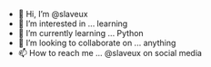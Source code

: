 - 👋 Hi, I’m @slaveux
- 👀 I’m interested in ... learning
- 🌱 I’m currently learning ... Python
- 💞️ I’m looking to collaborate on ... anything
- 📫 How to reach me ... @slaveux on social media

<!---
slaveux/slaveux is a ✨ special ✨ repository because its `README.md` (this file) appears on your GitHub profile.
You can click the Preview link to take a look at your changes.
--->
